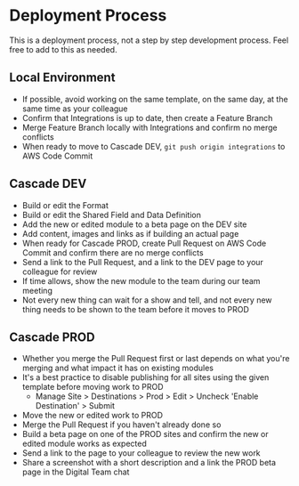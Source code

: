 # Deployment Process

This is a deployment process, not a step by step development process. Feel free to add to this as needed.

## Local Environment

-   If possible, avoid working on the same template, on the same day, at the same time as your colleague
-   Confirm that Integrations is up to date, then create a Feature Branch
-   Merge Feature Branch locally with Integrations and confirm no merge conflicts
-   When ready to move to Cascade DEV, `git push origin integrations` to AWS Code Commit

## Cascade DEV

-   Build or edit the Format
-   Build or edit the Shared Field and Data Definition
-   Add the new or edited module to a beta page on the DEV site
-   Add content, images and links as if building an actual page
-   When ready for Cascade PROD, create Pull Request on AWS Code Commit and confirm there are no merge conflicts
-   Send a link to the Pull Request, and a link to the DEV page to your colleague for review
-   If time allows, show the new module to the team during our team meeting
-   Not every new thing can wait for a show and tell, and not every new thing needs to be shown to the team before it moves to PROD

## Cascade PROD

-   Whether you merge the Pull Request first or last depends on what you're merging and what impact it has on existing modules
-   It's a best practice to disable publishing for all sites using the given template before moving work to PROD
    -   Manage Site > Destinations > Prod > Edit > Uncheck 'Enable Destination' > Submit
-   Move the new or edited work to PROD
-   Merge the Pull Request if you haven't already done so
-   Build a beta page on one of the PROD sites and confirm the new or edited module works as expected
-   Send a link to the page to your colleague to review the new work
-   Share a screenshot with a short description and a link the PROD beta page in the Digital Team chat

